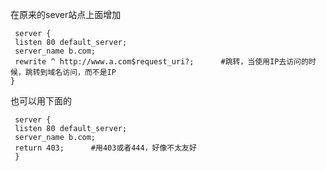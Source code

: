 在原来的sever站点上面增加

```shell
 server {
 listen 80 default_server;
 server_name b.com;
 rewrite ^ http://www.a.com$request_uri?;      #跳转，当使用IP去访问的时候，跳转到域名访问，而不是IP
}
```



也可以用下面的

```SHELL
 server {
 listen 80 default_server;
 server_name b.com;
 return 403;      #用403或者444，好像不太友好
 }
```